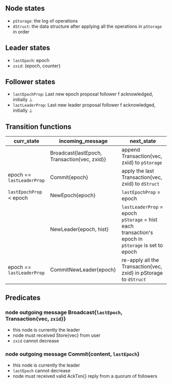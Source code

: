 ## Node states
- `pStorage`: the log of operations
- `dStruct`: the data structure after applying all the operations in `pStorage` in order

## Leader states
- `lastEpoch`: epoch
- `zxid`: {epoch, counter}

## Follower states
- `lastEpochProp`: Last new epoch proposal follower f acknowledged, initially ⊥
- `lastLeaderProp`: Last new leader proposal follower f acknowledged, initially ⊥

## Transition functions
| curr_state              | incoming_message                             | next_state                                                                                          |
|-------------------------|----------------------------------------------|-----------------------------------------------------------------------------------------------------|
|                         | Broadcast{lastEpoch, Transaction{vec, zxid}} | append Transaction{vec, zxid} to `pStorage`                                                           |
| epoch == `lastLeaderProp` | Commit{epoch}                                | apply the last Transaction{vec, zxid} to `dStruct`                                                   |
| `lastEpochProp` < epoch   | NewEpoch{epoch}                              | `lastEpochProp` = epoch                                                                               |
|                         | NewLeader{epoch, hist}                       | `lastLeaderProp` = epoch<br> `pStorage` = hist<br> each transaction's epoch in `pStorage` is set to epoch |
| epoch == `lastLeaderProp` | CommitNewLeader{epoch}                       | re-apply all the Transaction{vec, zxid} in pStorage to `dStruct`                                      |
## Predicates
### node outgoing message Broadcast{`lastEpoch`, Transaction{vec, `zxid`}}
- this node is currently the leader
- node must received Store{vec} from user
- `zxid` cannot decrease

### node outgoing message Commit{content, `lastEpoch`}
- this node is currently the leader
- `lastEpoch` cannot decrease
- node must received valid AckTxn{} reply from a quorum of followers